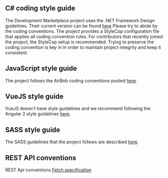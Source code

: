 ## C# coding style guide
The Development Marketplace project uses the .NET Framework Design guidelines.
Their current version can be found [here](https://msdn.microsoft.com/en-us/library/ms229042.aspx)
Please try to abide by the coding conventions. The project provides a StyleCop configuration file that applies all coding convention rules.
For contributors that recently joined the project, the StyleCop setup is recommended. Trying to preserve the coding convention is key in
in order to maintain project integrity and keep it consistent.

## JavaScript style guide
The project follows the AirBnb coding conventions posted [here](https://github.com/airbnb/javascript).

## VueJS style guide
VueJS doesn't have style guidelines and we recommend following the Angular 2 style guidelines [here](https://angular.io/styleguide).

## SASS style guide
The SASS guidelines that the project follows are described [here](https://sass-guidelin.es/).

## REST API conventions
REST Api conventions
[Fetch specification](https://fetch.spec.whatwg.org/#response-class)
